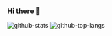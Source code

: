 ### Hi there 👋

<!--
**sato9818/sato9818** is a ✨ _special_ ✨ repository because its `README.md` (this file) appears on your GitHub profile.

Here are some ideas to get you started:

- 🔭 I’m currently working on ...
- 🌱 I’m currently learning ...
- 👯 I’m looking to collaborate on ...
- 🤔 I’m looking for help with ...
- 💬 Ask me about ...
- 📫 How to reach me: ...
- 😄 Pronouns: ...
- ⚡ Fun fact: ...
-->
![github-stats](https://github-readme-stats.vercel.app/api?username=sato9818&count_private=true&theme=react&show_icons=true)
![github-top-langs](https://github-readme-stats.vercel.app/api/top-langs/?username=sato9818&theme=react&hide=C#)
